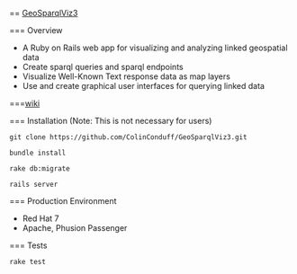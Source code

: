 

== [GeoSparqlViz3](http://usgs-ybother.srv.mst.edu/geosparql/)

=== Overview
 * A Ruby on Rails web app for visualizing and analyzing linked geospatial data
 * Create sparql queries and sparql endpoints
 * Visualize Well-Known Text response data as map layers
 * Use and create graphical user interfaces for querying linked data 

===[wiki](https://github.com/ColinConduff/GeoSparqlViz3/wiki)

=== Installation (Note: This is not necessary for users)

    git clone https://github.com/ColinConduff/GeoSparqlViz3.git
    
    bundle install

    rake db:migrate

    rails server

=== Production Environment 

 * Red Hat 7
 * Apache, Phusion Passenger

=== Tests

    rake test
